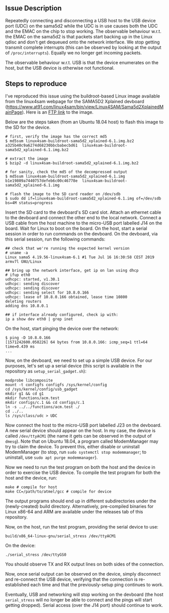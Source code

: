 ## Issue Description

Repeatedly connecting and disconnecting a USB host to the USB device port (UDC)
on the sama5d2 while the UDC is in use causes both the UDC and the EMAC on the
chip to stop working. The observable behaviour w.r.t. the EMAC on the sama5d2 is
that packets start backing up in the Linux qdisc and don't get dequeued onto the
network interface. We stop getting transmit complete interrupts (this can be
observed by looking at the output of `/proc/interrupts`). Equally we no longer get
incoming packets.

The observable behaviour w.r.t. USB is that the device enumerates on the host,
but the USB device is otherwise not functional.

## Steps to reproduce

I've reproduced this issue using the buildroot-based Linux image
available from the linux4sam webpage for the SAMA5D2 Xplained devboard
(https://www.at91.com/linux4sam/bin/view/Linux4SAM/Sama5d2XplainedMainPage).
Here is an [FTP
link](ftp://www.at91.com/pub/demo/linux4sam_6.1/linux4sam-buildroot-sama5d2_xplained-6.1.img.bz2)
to the image.

Below are the steps taken (from an Ubuntu 18.04 host) to flash this image to the
SD for the device.

```
# first, verify the image has the correct md5
$ md5sum linux4sam-buildroot-sama5d2_xplained-6.1.img.bz2
a325b40c9a6274d68230bbcbabecbd61  linux4sam-buildroot-sama5d2_xplained-6.1.img.bz2

# extract the image
$ bzip2 -d linux4sam-buildroot-sama5d2_xplained-6.1.img.bz2

# for sanity, check the md5 of the decompressed output
$ md5sum linux4sam-buildroot-sama5d2_xplained-6.1.img
b1e19809a7440757defeb6c00c46778e  linux4sam-buildroot-sama5d2_xplained-6.1.img

# flash the image to the SD card reader on /dev/sdb
$ sudo dd if=linux4sam-buildroot-sama5d2_xplained-6.1.img of=/dev/sdb bs=4M status=progress
```

Insert the SD card to the devboard's SD card slot. Attach an ethernet cable to
the devboard and connect the other end to the local network. Connect a USB cable
from the host machine to the micro-USB port labelled J14 on the board.  Wait for
Linux to boot on the board. On the host, start a serial session in order to run
commands on the devboard. On the devboard, via this serial session, run the
following commands:

```
## check that we're running the expected kernel version
# uname -a
Linux sama5 4.19.56-linux4sam-6.1 #1 Tue Jul 16 16:30:58 CEST 2019 armv7l GNU/Linux

## bring up the network interface, get ip on lan using dhcp
# ifup eth0
udhcpc: started, v1.30.1
udhcpc: sending discover
udhcpc: sending discover
udhcpc: sending select for 10.8.0.166
udhcpc: lease of 10.8.0.166 obtained, lease time 10800
deleting routers
adding dns 10.8.0.1

## if interface already configured, check ip with:
ip a show dev eth0 | grep inet
```

On the host, start pinging the device over the network:
```
$ ping -D 10.8.0.166
[1571242600.058226] 64 bytes from 10.8.0.166: icmp_seq=1 ttl=64 time=0.439 ms
...
```

Now, on the devboard, we need to set up a simple USB device. For our purposes,
let's set up a serial device (this script is available in the repository
as `setup_serial_gadget.sh`):

```
modprobe libcomposite
mount -t configfs configfs /sys/kernel/config
cd /sys/kernel/config/usb_gadget
mkdir g1 && cd g1
mkdir functions/acm.test
mkdir configs/c.1 && cd configs/c.1
ln -s ../../functions/acm.test ./
cd ../..
ls /sys/class/udc > UDC
```

Now connect the host to the micro-USB port labelled J23 on the devboard. A new
serial device should appear on the host. In my case, the device is called
`/dev/ttyACM1` (the name it gets can be observed in the output of `dmesg`). Note
that on Ubuntu 18.04, a program called ModemManager may try to claim the device.
To prevent this, either disable or uninstall ModemManager (to stop, run
`sudo systemctl stop modemmanager`; to uninstall, use `sudo apt purge modemmanager`).

Now we need to run the test program on both the host and the device in order to
exercise the USB device. To compile the test program for both the host and the
device, run:

```
make # compile for host
make CC=/path/to/atmel/gcc # compile for device
```

The output programs should end up in different subdirectories under the
(newly-created) build directory. Alternatively, pre-compiled binaries for Linux
x86-64 and ARM are available under the releases tab of this repository.

Now, on the host, run the test program, providing the serial device to use:

```
build/x86_64-linux-gnu/serial_stress /dev/ttyACM1
```

On the device:
```
./serial_stress /dev/ttyGS0
```

You should observe TX and RX output lines on both sides of the connection.

Now, once serial output can be observed on the device, simply disconnect and
re-connect the USB device, verifying that the connection is re-established each
time and that the previously-setup ping continues to work.

Eventually, USB and networking will stop working on the devboard (the host
`serial_stress` will no longer be able to connect and the pings will start getting
dropped). Serial access (over the J14 port) should continue to work.
